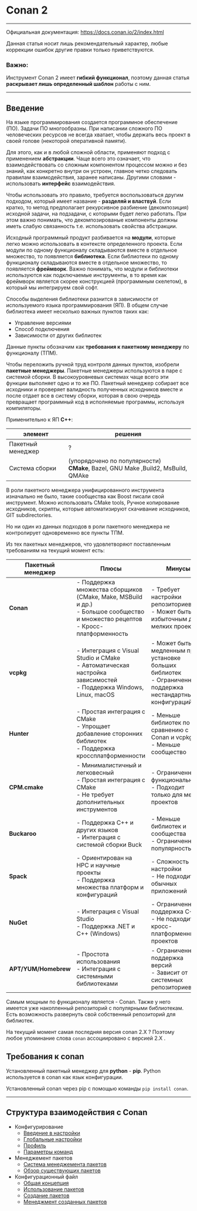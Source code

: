 
# Conan 2
___
Официальная документация: https://docs.conan.io/2/index.html

Данная статья носит лишь рекомендательный характер, любые коррекции ошибок другие правки только приветствуются.

### Важно:
Инструмент Conan 2 имеет **гибкий функционал**, поэтому данная статья **раскрывает лишь определенный шаблон** работы с ним. 
___

## Введение

На языке программирования создается программное обеспечение (ПО). Задачи ПО многообразны.
При написании сложного ПО человеческих ресурсов не всегда хватает, чтобы держать весь проект в своей голове (некоторой оперативной памяти).

Для этого, как и в любой сложной области, применяют подход с применением **абстракции**.
Чаще всего это означает, что взаимодействовать со сложным компонентом процессом можно и без знаний, как конкретно внутри он устроен, главное четко следовать правилам взаимодействия, заранее написаны.
Другими словами - использовать **интерфейс** взаимодействия.

Чтобы использовать это правило, требуется воспользоваться другим подходом, который имеет название - **разделяй и властвуй**.
Если кратко, то метод предполагает рекурсивное разбиение (декомпозиция) исходной задачи, на подзадачи, с которыми будет легко работать.
При этом важно понимать, что декомпозированые компоненты должны иметь слабую связанность т.е. использовать свойства абстракции.
  
Исходный программный продукт разбивается на **модули**, которые легко можно использовать в контексте определенного проекта.
Если модули по одному функционалу складываются вместе в отдельное множество, то появляется **библиотека**.
Если библиотеки по одному функционалу складываются вместе в отдельное множество, то появляется **фреймворк**.
Важно понимать, что модули и библиотеки используются как подключаемые инструменты, в то время как фреймворк является скорее конструкцией (программным скелетом), в который мы интегрируем свой софт.

Способы выделения библиотеки разнится в зависимости от используемого языка программирования (ЯП).
В общем случае библиотека имеет несколько важных пунктов таких как:
+ Управление версиями
+ Способ подключения
+ Зависимости от других библиотек

Данные пункты обозначим как **требования к пакетному менеджеру** по функционалу (ТПМ). 

Чтобы переложить ручной труд контроля данных пунктов, изобрели **пакетные менеджеры**.
Пакетные менеджеры используются в паре с системой сборки. В высокоуровневых системах чаще всего эти функции выполняет одно и то же ПО.
Пакетный менеджер собирает все исходники и проверяет валидность полученных исходников вместе и после отдает все в систему сборки, которая в свою очередь превращает программный код в исполняемые программы, используя компиляторы.

Применительно к ЯП **C++**:

| элемент           | решения                                                                          |
|-------------------|----------------------------------------------------------------------------------|
| Пакетный менеджер | ?                                                                                |
|Система сборки| (упорядочено по популярности)<br/> **CMake**, Bazel, GNU Make ,Build2, MsBuild, QMAke |

В роли пакетного менеджера унифицированного инструмента изначально не было, такие сообщества как Boost писали свой инструмент.
Можно использовать CMake tools, Ручное копирование исходников, скрипты, которые автоматизируют скачивание исходников, GIT subdirectories.

Но ни один из данных подходов в роли пакетного менеджера не контролирует одновременно все пункты ТПМ.

Из тех пакетных менеджеров, что удовлетворяют поставленным требованиям на текущий момент есть:


| Пакетный менеджер | Плюсы                                                                 | Минусы                                                                 |
|--------------------|-----------------------------------------------------------------------|------------------------------------------------------------------------|
| **Conan**          | - Поддержка множества сборщиков (CMake, Make, MSBuild и др.)<br>- Большое сообщество и множество рецептов<br>- Кросс-платформенность | - Требует настройки репозиториев<br>- Может быть избыточным для мелких проектов |
| **vcpkg**          | - Интеграция с Visual Studio и CMake<br>- Автоматическая настройка зависимостей<br>- Поддержка Windows, Linux, macOS | - Может быть медленным при установке больших библиотек<br>- Ограниченная поддержка нестандартных конфигураций |
| **Hunter**         | - Простая интеграция с CMake<br>- Упрощает добавление сторонних библиотек<br>- Поддержка кроссплатформенности | - Меньше библиотек по сравнению с Conan и vcpkg<br>- Меньше сообщество |
| **CPM.cmake**      | - Минималистичный и легковесный<br>- Простая интеграция с CMake<br>- Не требует дополнительных инструментов | - Ограниченная функциональность<br>- Подходит только для мелких проектов |
| **Buckaroo**       | - Поддержка C++ и других языков<br>- Интеграция с системой сборки Buck | - Меньше библиотек и сообщества<br>- Ограниченная популярность |
| **Spack**          | - Ориентирован на HPC и научные проекты<br>- Поддержка множества платформ и конфигураций | - Сложность настройки<br>- Не подходит для обычных приложений |
| **NuGet**          | - Интеграция с Visual Studio<br>- Поддержка .NET и C++ (Windows) | - Ограниченная поддержка C++<br>- Не подходит для кросс-платформенных проектов |
| **APT/YUM/Homebrew** | - Простота использования<br>- Интеграция с системными библиотеками | - Ограниченная поддержка версий<br>- Зависит от системных репозиториев |

Самым мощным по функционалу является - Conan. Также у него имеется уже накопленный репозиторий с популярными библиотекам.
Есть возможность развернуть свой собственный репозиторий для библиотек.

На текущий момент самая последняя версия conan 2.X ? Поэтому любое упоминание слова `conan` ассоциировано с версией 2.X . 

## Требования к conan

Установленный пакетный менеджер для **python** - **pip**. Python используется в conan как язык конфигурации.

Установленный conan через pip c помощью команды `pip install conan`.

___
## Структура взаимодействия с Conan 

+ Конфигурирование
  + [Введение в настройки](./docs/settings_intro.md)
  + [Глобальные настройки](./docs/global_cond.md)
  + [Профиль](./docs/profile.md)
  + [Параметры команд](./docs/comand_parameter.md)
+ Менеджемент пакетов
  + [Система менеджемента пакетов](./docs/package_management.md)
  + [Обзор существующих пакетов](./docs/management_existed_packages.md)
+ Конфигурационный файл
  + [Общая концепция](./docs/conanfile_intro.md)
  + [Использование пакетов](./executable/executable.md)
  + [Создание пакетов](./library/library.md)
  + [Менеджмент созданных пакетов](./docs/developed_package_management.md)





